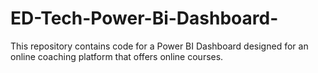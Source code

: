 # ED-Tech-Power-Bi-Dashboard-
This repository contains code for a Power BI Dashboard designed for an online coaching platform that offers online courses.
